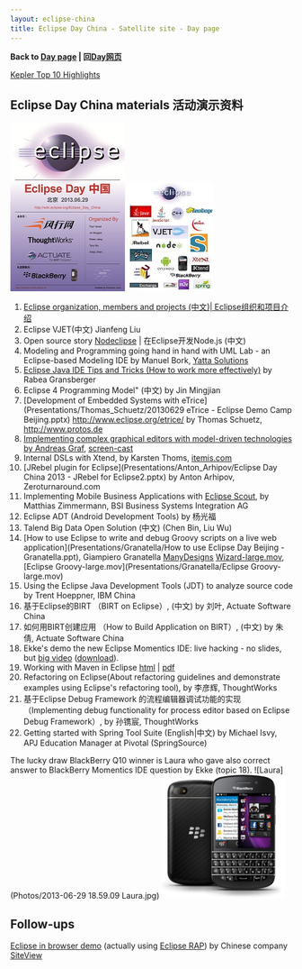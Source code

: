 ```yaml
---
layout: eclipse-china
title: Eclipse Day China - Satellite site - Day page
---
```


<p><b>Back to <a href="/Day/">Day page</a> | 回<a href="/Day/">Day网页</a></b></p>

[Kepler Top 10 Highlights](http://www.eclipse.org/community/eclipse_newsletter/2013/june/article1.php)

## Eclipse Day China materials 活动演示资料

![Eclipse-4-tiny-6.png](Poster/Eclipse-4-tiny-6.png)
![Languages-and-technologies-under-eclipse-5-tiny.jpg](../Pictures/Languages-and-technologies-under-eclipse-5-tiny.jpg)

1. [Eclipse organization, members and projects (中文)| Eclipse组织和项目介绍](http://eclipse-china.github.io/Day/press-release)
2. Eclipse VJET(中文) Jianfeng Liu
3. Open source story [Nodeclipse](http://www.nodeclipse.org/) | 在Eclipse开发Node.js (中文)
4. Modeling and Programming going hand in hand with UML Lab - an Eclipse-based Modeling IDE by Manuel Bork, [Yatta Solutions](http://www.yatta.de/en/)
5. [Eclipse Java IDE Tips and Tricks (How to work more effectively)](Presentations/Rabea_Gransberger/EclipseTippsAndTricks_NoNotes.pptx) by Rabea Gransberger
6. Eclipse 4 Programming Model" (中文) by Jin Mingjian 
7. [Development of Embedded Systems with eTrice](Presentations/Thomas_Schuetz/20130629 eTrice - Eclipse Demo Camp Beijing.pptx) http://www.eclipse.org/etrice/ by Thomas Schuetz, http://www.protos.de  
8. [Implementing complex graphical editors with model-driven technologies by Andreas Graf](Presentations/Andreas_Graf/Eclipse_DemoCamp_Beijing_2013.pdf), [screen-cast](Presentations/Andreas_Graf/GeneratedEditor.mp4)
9. Internal DSLs with Xtend, by Karsten Thoms, [itemis.com](http://www.itemis.com/)  
10. [JRebel plugin for Eclipse](Presentations/Anton_Arhipov/Eclipse Day China 2013 - JRebel for Eclipse2.pptx) by Anton Arhipov, Zeroturnaround.com
11. Implementing Mobile Business Applications with [Eclipse Scout](http://www.eclipse.org/scout/), by Matthias Zimmermann, BSI Business Systems Integration AG
12. Eclipse ADT (Android Development Tools) by 杨光福
13. Talend Big Data Open Solution (中文) (Chen Bin, Liu Wu)
14. [How to use Eclipse to write and debug Groovy scripts on a live web application](Presentations/Granatella/How to use Eclipse Day Beijing - Granatella.ppt), Giampiero Granatella [ManyDesigns](http://www.manydesigns.com/en/home)
 [Wizard-large.mov](Presentations/Granatella/Wizard-large.mov), [Eclipse Groovy-large.mov](Presentations/Granatella/Eclipse Groovy-large.mov) 
15. Using the Eclipse Java Development Tools (JDT) to analyze source code by Trent Hoeppner, IBM China
16. 基于Eclipse的BIRT （BIRT on Eclipse）, (中文) by 刘叶, Actuate Software China
17. 如何用BIRT创建应用 （How to Build Application on BIRT）, (中文) by 朱倩, Actuate Software China
18. Ekke's demo the new Eclipse Momentics IDE: live hacking - no slides, but [big video](http://ge.tt/879UqUk/v/0) ([download](http://ge.tt/api/1/files/879UqUk/0/blob?download)). 
19. Working with Maven in Eclipse [html](Presentations/Fred_Bricon/m2e-eclipseday-beijing.html) | [pdf](Presentations/Fred_Bricon/m2e-eclipseday-beijing.pdf)
20. Refactoring on Eclipse(About refactoring guidelines and demonstrate examples using Eclipse's refactoring tool), by 李彦辉, ThoughtWorks
21. 基于Eclipse Debug Framework 的流程编辑器调试功能的实现（Implementing debug functionality for process editor based on Eclipse Debug Framework）, by 孙镌宸, ThoughtWorks
22. Getting started with Spring Tool Suite (English|中文) by Michael Isvy, APJ Education Manager at Pivotal (SpringSource) 

The lucky draw BlackBerry Q10 winner is Laura who gave also correct answer to BlackBerry Momentics IDE question by Ekke (topic 18).
![Laura](Photos/2013-06-29 18.59.09 Laura.jpg)
![Blackberry_Q10_Black.png](/Pictures/Blackberry_Q10_Black.png)  

## Follow-ups

[Eclipse in browser demo](http://itsmdemo.siteview.com/itsmdemo/webloader) (actually using [Eclipse RAP](http://www.eclipse.org/rap/)) by Chinese company [SiteView](http://www.siteview.com)
